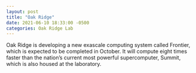 ```yaml
---
layout: post
title: "Oak Ridge"
date: 2021-06-10 18:33:00 -0500
categories: Oak Ridge Lab
---
```


Oak Ridge is developing a new exascale computing system called Frontier, which is expected to be completed in October. It will compute eight times faster than the nation’s current most powerful supercomputer, Summit, which is also housed at the laboratory.
